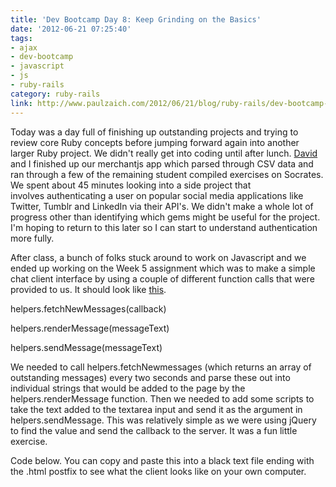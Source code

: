 ```yaml
---
title: 'Dev Bootcamp Day 8: Keep Grinding on the Basics'
date: '2012-06-21 07:25:40'
tags:
- ajax
- dev-bootcamp
- javascript
- js
- ruby-rails
category: ruby-rails
link: http://www.paulzaich.com/2012/06/21/blog/ruby-rails/dev-bootcamp-day-8-keep-grinding-basics/
---
```


Today was a day full of finishing up outstanding projects and trying to review core Ruby concepts before jumping forward again into another larger Ruby project. We didn't really get into coding until after lunch.
[David](http://realdlee.com/) and I finished up our merchantjs app which parsed through CSV data and ran through a few of the remaining student compiled exercises on Socrates. We spent about 45 minutes looking into a side project that involves authenticating a user on popular social media applications like Twitter, Tumblr and LinkedIn via their API's. We didn't make a whole lot of progress other than identifying which gems might be useful for the project. I'm hoping to return to this later so I can start to understand authentication more fully.

After class, a bunch of folks stuck around to work on Javascript and we ended up working on the Week 5 assignment which was to make a simple chat client interface by using a couple of different function calls that were provided to us. It should look like
[this](http://codeclasschat.herokuapp.com/).


helpers.fetchNewMessages(callback)


helpers.renderMessage(messageText)


helpers.sendMessage(messageText)

We needed to call helpers.fetchNewmessages (which returns an array of outstanding messages) every two seconds and parse these out into individual strings that would be added to the page by the helpers.renderMessage function. Then we needed to add some scripts to take the text added to the textarea input and send it as the argument in helpers.sendMessage. This was relatively simple as we were using jQuery to find the value and send the callback to the server. It was a fun little exercise.

Code below. You can copy and paste this into a black text file ending with the .html postfix to see what the client looks like on your own computer.

 

 

 
